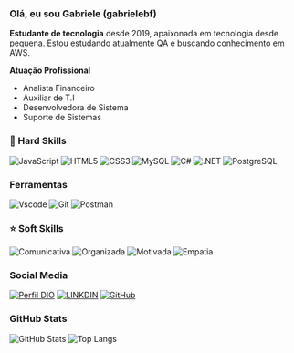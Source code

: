 ### Olá, eu sou Gabriele (gabrielebf) 

**Estudante de tecnologia** desde 2019, apaixonada em tecnologia desde pequena. Estou estudando atualmente QA e buscando conhecimento em AWS.

**Atuação Profissional**
- Analista Financeiro
- Auxiliar de T.I
- Desenvolvedora de Sistema
- Suporte de Sistemas



### 🚀 Hard Skills
![JavaScript](https://img.shields.io/badge/JavaScript-F7DF1E?style=for-the-badge&logo=javascript&logoColor=black)
![HTML5](https://img.shields.io/badge/HTML5-E34F26?style=for-the-badge&logo=html5&logoColor=white)
![CSS3](https://img.shields.io/badge/CSS3-1572B6?style=for-the-badge&logo=css3&logoColor=white)
![MySQL](https://img.shields.io/badge/MySQL-00000F?style=for-the-badge&logo=mysql&logoColor=white)
![C#](https://img.shields.io/badge/C%23-239120?style=for-the-badge&logo=c-sharp&logoColor=white)
![.NET](https://img.shields.io/badge/.NET-5C2D91?style=for-the-badge&logo=.net&logoColor=white)
![PostgreSQL](https://img.shields.io/badge/PostgreSQL-000?style=for-the-badge&logo=postgresql)


###  Ferramentas
![Vscode](https://img.shields.io/badge/Vscode-007ACC?style=for-the-badge&logo=visual-studio-code&logoColor=white)
![Git](https://img.shields.io/badge/GIT-E44C30?style=for-the-badge&logo=git&logoColor=white)
![Postman](https://img.shields.io/badge/Postman-FF6C37.svg?style=for-the-badge&logo=Postman&logoColor=white)




### ⭐ Soft Skills
![Comunicativa](https://img.shields.io/badge/Comunicativa-red)
![Organizada](https://img.shields.io/badge/Organizada-blue)
![Motivada](https://img.shields.io/badge/Motivada-red)
![Empatia](https://img.shields.io/badge/Empatia-blue)

### Social Media
[![Perfil DIO](https://img.shields.io/badge/DIO/PERFIL-darkblue)](https://web.dio.me/users/gabrielefigueiredo2)
[![LINKDIN](https://img.shields.io/badge/Linkdin-blue)](https://www.linkedin.com/in/gabriele-barrilli-figueiredo/)
[![GitHub](https://img.shields.io/badge/GitHub-black)](https://github.com/gabrielebf)

### GitHub Stats
![GitHub Stats](https://github-readme-stats.vercel.app/api?username=gabrielebf&theme=transparent&bg_color=013&border_color=30A3DC&show_icons=true&icon_color=30A3DC&title_color=E94D5F&text_color=FFF)
![Top Langs](https://github-readme-stats-git-masterrstaa-rickstaa.vercel.app/api/top-langs/?username=gabrielebf&layout=compact&bg_color=013&border_color=30A3DC&title_color=E94D5F&text_color=FFF)
